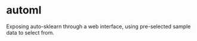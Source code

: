 # automl
Exposing auto-sklearn through a web interface, using pre-selected sample data to select from.
